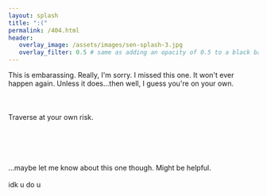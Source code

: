 ```yaml
---
layout: splash
title: ":("
permalink: /404.html
header:
   overlay_image: /assets/images/sen-splash-3.jpg
   overlay_filter: 0.5 # same as adding an opacity of 0.5 to a black background
---
```


This is embarassing. Really, I'm sorry. I missed this one. It won't ever happen again. Unless it does...then well, I guess you're on your own. 
<br><br><br><br>
Traverse at your own risk. 
<br><br><br><br><br><br>
...maybe let me know about this one though. Might be helpful. 
<br><br>
idk u do u